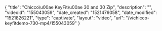 {
    "title": "Chicco\u00ae KeyFit\u00ae 30 and 30 Zip",
    "description": "",
    "videoid": "155043059",
    "date_created": "1521476058",
    "date_modified": "1521826221",
    "type": "captivate",
    "layout": "video",
    "url": "\/v\/chicco-keyfitdemo-730-mp4\/155043059"
}